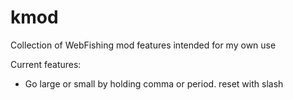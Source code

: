 # kmod
Collection of WebFishing mod features intended for my own use

Current features:
- Go large or small by holding comma or period. reset with slash
